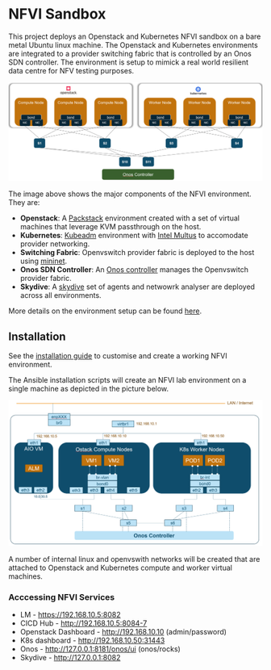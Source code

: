 # NFVI Sandbox

This project deploys an Openstack and Kubernetes NFVI sandbox on a bare metal Ubuntu linux machine. The Openstack and Kubernetes environments are integrated to a provider switching fabric that is controlled by an Onos SDN controller. The environment is setup to mimick a real world resilient data centre for NFV testing purposes.

![NFVI Environment](/docs/images/nfvi-environment.PNG)

The image above shows the major components of the NFVI environment. They are:
* **Openstack**: A [Packstack](https://www.rdoproject.org) environment created with a set of virtual machines that leverage KVM passthrough on the host.  
* **Kubernetes**: [Kubeadm](https://kubernetes.io) environment with [Intel Multus](https://github.com/intel/multus-cni) to accomodate provider networking. 
* **Switching Fabric**: Openvswitch provider fabric is deployed to the host using [mininet](http://mininet.org/). 
* **Onos SDN Controller**: An [Onos controller](https://onosproject.org/) manages the Openvswitch provider fabric. 
* **Skydive**: A [skydive](http://skydive.network/) set of agents and netwowrk analyser are deployed across all environments.

More details on the environment setup can be found [here](/docs/environment.md). 

## Installation

See the [installation guide](/docs/install.md) to customise and create a working NFVI environment.

The Ansible installation scripts will create an NFVI lab environment on a single machine as depicted in the picture below. 

![Lab setup](/docs/images/lab.PNG)

A number of internal linux and openvswith networks will be created that are attached to Openstack and Kubernetes compute and worker virtual machines. 

### Acccessing NFVI Services

* LM - https://192.168.10.5:8082
* CICD Hub - http://192.168.10.5:8084-7
* Openstack Dashboard - http://192.168.10.10  (admin/password)
* K8s dashboard - http://192.168.10.50:31443 
* Onos - http://127.0.0.1:8181/onos/ui  (onos/rocks)
* Skydive - http://127.0.0.1:8082
